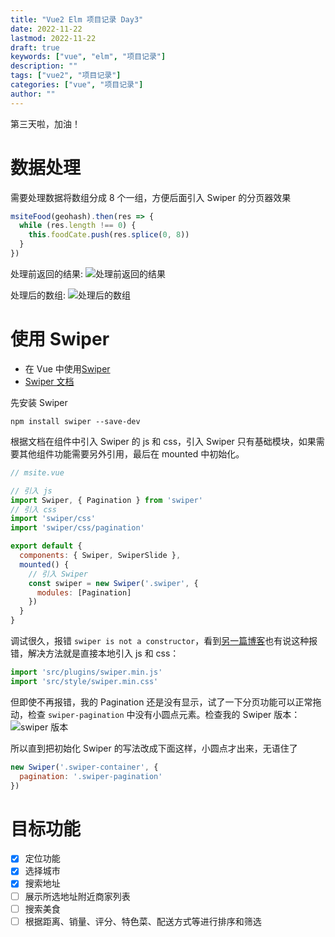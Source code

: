 ```yaml
---
title: "Vue2 Elm 项目记录 Day3"
date: 2022-11-22
lastmod: 2022-11-22
draft: true
keywords: ["vue", "elm", "项目记录"]
description: ""
tags: ["vue2", "项目记录"]
categories: ["vue", "项目记录"]
author: ""
---
```

第三天啦，加油！

# 数据处理
需要处理数据将数组分成 8 个一组，方便后面引入 Swiper 的分页器效果
```js
msiteFood(geohash).then(res => {
  while (res.length !== 0) {
    this.foodCate.push(res.splice(0, 8))
  }
})
```

处理前返回的结果:
![处理前返回的结果](/image/frontend/vue-elm/food-category.png)

处理后的数组:
![处理后的数组](/image/frontend/vue-elm/food-category2.png)

#  使用 Swiper
- 在 Vue 中使用[Swiper](https://swiperjs.com/vue)  
- [Swiper 文档](https://www.swiper.com.cn/api)

先安装 Swiper
```shell
npm install swiper --save-dev
```

根据文档在组件中引入 Swiper 的 js 和 css，引入 Swiper 只有基础模块，如果需要其他组件功能需要另外引用，最后在 mounted 中初始化。
```js
// msite.vue

// 引入 js
import Swiper, { Pagination } from 'swiper'
// 引入 css
import 'swiper/css'
import 'swiper/css/pagination'

export default {
  components: { Swiper, SwiperSlide },
  mounted() {
    // 引入 Swiper
    const swiper = new Swiper('.swiper', {
      modules: [Pagination]
    })
  }
}
```
调试很久，报错 `swiper is not a constructor`，看到[另一篇博客](https://segmentfault.com/a/1190000020754838?utm_source=sf-similar-article)也有说这种报错，解决方法就是直接本地引入 js 和 css：
```js
import 'src/plugins/swiper.min.js'
import 'src/style/swiper.min.css'
```
但即使不再报错，我的 Pagination 还是没有显示，试了一下分页功能可以正常拖动，检查 `swiper-pagination` 中没有小圆点元素。检查我的 Swiper 版本：
![swiper 版本](/image/frontend/vue-elm/swiper.png)

所以直到把初始化 Swiper 的写法改成下面这样，小圆点才出来，无语住了
```js
new Swiper('.swiper-container', {
  pagination: '.swiper-pagination'
})
```

#

# 目标功能

- [x] 定位功能
- [x] 选择城市
- [x] 搜索地址
- [ ] 展示所选地址附近商家列表
- [ ] 搜索美食
- [ ] 根据距离、销量、评分、特色菜、配送方式等进行排序和筛选

<!-- - [ ] 餐馆视频列表页
- [ ] 购物车功能
- [ ] 店铺评价页面
- [ ] 单个食品详情页面
- [ ] 商家详情页
- [ ] 登录、注册
- [ ] 修改密码
- [ ] 个人中心
- [ ] 发送短信、语音验证
- [ ] 下单功能
- [ ] 订单列表
- [ ] 订单详情
- [ ] 下载app
- [ ] 添加、删除、修改收货地址
- [ ] 账户信息
- [ ] 服务中心
- [ ] 红包
- [ ] 上传头像 -->